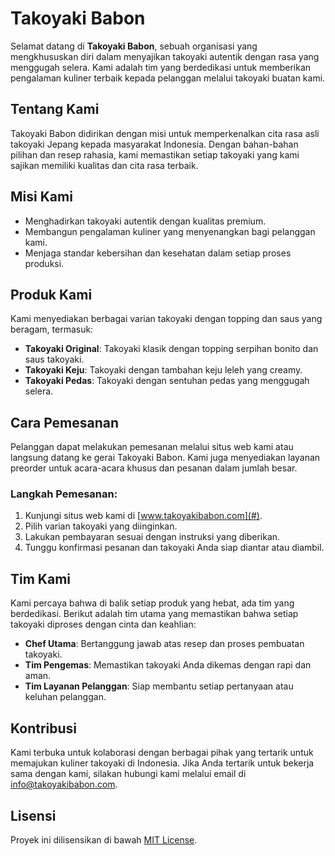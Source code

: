# Takoyaki Babon

Selamat datang di **Takoyaki Babon**, sebuah organisasi yang mengkhususkan diri dalam menyajikan takoyaki autentik dengan rasa yang menggugah selera. Kami adalah tim yang berdedikasi untuk memberikan pengalaman kuliner terbaik kepada pelanggan melalui takoyaki buatan kami.

## Tentang Kami

Takoyaki Babon didirikan dengan misi untuk memperkenalkan cita rasa asli takoyaki Jepang kepada masyarakat Indonesia. Dengan bahan-bahan pilihan dan resep rahasia, kami memastikan setiap takoyaki yang kami sajikan memiliki kualitas dan cita rasa terbaik.

## Misi Kami

- Menghadirkan takoyaki autentik dengan kualitas premium.
- Membangun pengalaman kuliner yang menyenangkan bagi pelanggan kami.
- Menjaga standar kebersihan dan kesehatan dalam setiap proses produksi.

## Produk Kami

Kami menyediakan berbagai varian takoyaki dengan topping dan saus yang beragam, termasuk:

- **Takoyaki Original**: Takoyaki klasik dengan topping serpihan bonito dan saus takoyaki.
- **Takoyaki Keju**: Takoyaki dengan tambahan keju leleh yang creamy.
- **Takoyaki Pedas**: Takoyaki dengan sentuhan pedas yang menggugah selera.

## Cara Pemesanan

Pelanggan dapat melakukan pemesanan melalui situs web kami atau langsung datang ke gerai Takoyaki Babon. Kami juga menyediakan layanan preorder untuk acara-acara khusus dan pesanan dalam jumlah besar.

### Langkah Pemesanan:

1. Kunjungi situs web kami di [www.takoyakibabon.com](#).
2. Pilih varian takoyaki yang diinginkan.
3. Lakukan pembayaran sesuai dengan instruksi yang diberikan.
4. Tunggu konfirmasi pesanan dan takoyaki Anda siap diantar atau diambil.

## Tim Kami

Kami percaya bahwa di balik setiap produk yang hebat, ada tim yang berdedikasi. Berikut adalah tim utama yang memastikan bahwa setiap takoyaki diproses dengan cinta dan keahlian:

- **Chef Utama**: Bertanggung jawab atas resep dan proses pembuatan takoyaki.
- **Tim Pengemas**: Memastikan takoyaki Anda dikemas dengan rapi dan aman.
- **Tim Layanan Pelanggan**: Siap membantu setiap pertanyaan atau keluhan pelanggan.

## Kontribusi

Kami terbuka untuk kolaborasi dengan berbagai pihak yang tertarik untuk memajukan kuliner takoyaki di Indonesia. Jika Anda tertarik untuk bekerja sama dengan kami, silakan hubungi kami melalui email di [info@takoyakibabon.com](mailto:info@takoyakibabon.com).

## Lisensi

Proyek ini dilisensikan di bawah [MIT License](LICENSE).
